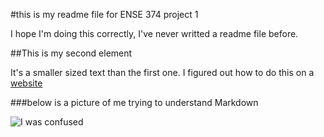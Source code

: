 #this is my readme file for ENSE 374 project 1

I hope I'm doing this correctly, I've never writted a readme file before.

##This is my second element

It's a smaller sized text than the first one. I figured out how to do this on a [website](makeareadme.com)

###below is a picture of me trying to understand Markdown

![I was confused](https://live.staticflickr.com/8023/7658298768_e4c2c2635e_b.jpg)


